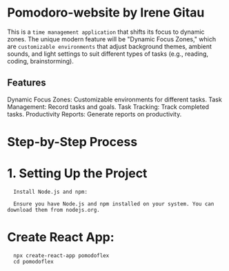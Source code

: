 # Pomodoro-website  by Irene Gitau
 
 This is a `time management application` that shifts its focus to dynamic zones.
 The unique modern feature will be "Dynamic Focus Zones," which are `customizable environments` that adjust background themes, ambient sounds, and light settings to suit different types of tasks (e.g., reading, coding, brainstorming).


## Features
 Dynamic Focus Zones: Customizable environments for different tasks.
 Task Management: Record tasks and goals.
 Task Tracking: Track completed tasks.
 Productivity Reports: Generate reports on productivity.

# Step-by-Step Process
 # 1. Setting Up the Project
      Install Node.js and npm:

      Ensure you have Node.js and npm installed on your system. You can download them from nodejs.org.
 # Create React App:
      npx create-react-app pomodoflex
      cd pomodoflex

